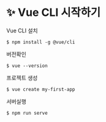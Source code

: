# ✨ Vue  CLI 시작하기



Vue CLI 설치

```
$ npm install -g @vue/cli
```



버전확인

```
$ vue --version
```



프로젝트 생성

```
$ vue create my-first-app
```



서버실행

```
$ npm run serve
```

